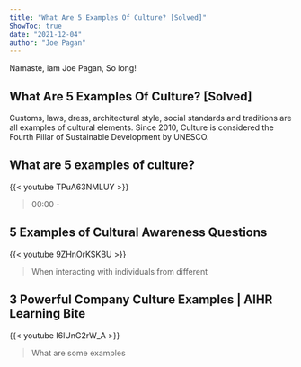 ```yaml
---
title: "What Are 5 Examples Of Culture? [Solved]"
ShowToc: true 
date: "2021-12-04"
author: "Joe Pagan" 
---
```


Namaste, iam Joe Pagan, So long!
## What Are 5 Examples Of Culture? [Solved]
Customs, laws, dress, architectural style, social standards and traditions are all examples of cultural elements. Since 2010, Culture is considered the Fourth Pillar of Sustainable Development by UNESCO.

## What are 5 examples of culture?
{{< youtube TPuA63NMLUY >}}
>00:00 - 

## 5 Examples of Cultural Awareness Questions
{{< youtube 9ZHnOrKSKBU >}}
>When interacting with individuals from different 

## 3 Powerful Company Culture Examples | AIHR Learning Bite
{{< youtube I6lUnG2rW_A >}}
>What are some examples

